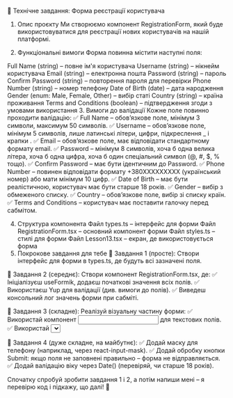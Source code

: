 📌 Технічне завдання: Форма реєстрації користувача
1. Опис проєкту
Ми створюємо компонент RegistrationForm, який буде використовуватися для реєстрації нових користувачів на нашій платформі.

2. Функціональні вимоги
Форма повинна містити наступні поля:

Full Name (string) – повне ім'я користувача
Username (string) – нікнейм користувача
Email (string) – електронна пошта
Password (string) – пароль
Confirm Password (string) – повторення пароля для перевірки
Phone Number (string) – номер телефону
Date of Birth (date) – дата народження
Gender (enum: Male, Female, Other) – вибір статі
Country (string) – країна проживання
Terms and Conditions (boolean) – підтвердження згоди з умовами використання
3. Вимоги до валідації
Кожне поле повинно проходити валідацію:
✅ Full Name – обов’язкове поле, мінімум 3 символи, максимум 50 символів.
✅ Username – обов’язкове поле, мінімум 5 символів, лише латинські літери, цифри, підкреслення _ і крапки .
✅ Email – обов’язкове поле, має відповідати стандартному формату email.
✅ Password – мінімум 8 символів, хоча б одна велика літера, хоча б одна цифра, хоча б один спеціальний символ (@, #, $, % тощо).
✅ Confirm Password – має бути ідентичним до Password.
✅ Phone Number – повинен відповідати формату +380XXXXXXXXX (український номер) або мати мінімум 10 цифр.
✅ Date of Birth – має бути реалістичною, користувач має бути старше 18 років.
✅ Gender – вибір з обмеженого списку.
✅ Country – обов’язкове поле, вибір зі списку країн.
✅ Terms and Conditions – користувач має поставити галочку перед сабмітом.

4. Структура компонента
Файл types.ts – інтерфейс для форми
Файл RegistrationForm.tsx – основний компонент форми
Файл styles.ts – стилі для форми
Файл Lesson13.tsx – екран, де використовується форма
5. Покрокове завдання для тебе
📌 Завдання 1 (просте):
Створи інтерфейс для форми в types.ts, де будуть всі зазначені поля.

📌 Завдання 2 (середнє):
Створи компонент RegistrationForm.tsx, де:
✅ Ініціалізуєш useFormik, додаєш початкові значення всіх полів.
✅ Використаєш Yup для валідації (див. вимоги до полів).
✅ Виведеш консольний лог значень форми при сабміті.

📌 Завдання 3 (складне):
Реалізуй візуальну частину форми:
✅ Використай компонент <Input> для текстових полів.
✅ Використай <select> для вибору країни та статі.
✅ Додай <Checkbox> для Terms and Conditions.
✅ Виведи помилки під кожним полем.

📌 Завдання 4 (дуже складне, на майбутнє):
✅ Додай маску для телефону (наприклад, через react-input-mask).
✅ Додай обробку кнопки Submit: якщо поля не заповнені правильно – форма не відправляється.
✅ Додай валідацію віку через Date() (перевіряй, чи старше 18 років).


Спочатку спробуй зробити завдання 1 і 2, а потім напиши мені – я перевірю код і підкажу, що далі! 🚀